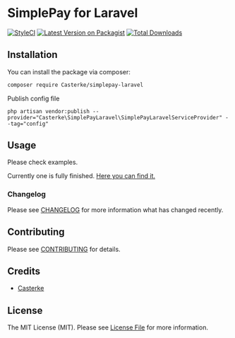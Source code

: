# SimplePay for Laravel

[![StyleCI](https://github.styleci.io/repos/588875770/shield?branch=main)](https://github.styleci.io/repos/588875770?branch=main)
[![Latest Version on Packagist](https://img.shields.io/packagist/v/Casterke/simplepay-laravel.svg?style=flat-square)](https://packagist.org/packages/Casterke/simplepay-laravel)
[![Total Downloads](https://img.shields.io/packagist/dt/Casterke/simplepay-laravel.svg?style=flat-square)](https://packagist.org/packages/Casterke/simplepay-laravel)
## Installation

You can install the package via composer:

```bash
composer require Casterke/simplepay-laravel
```
Publish config file

```php artisan vendor:publish --provider="Casterke\SimplePayLaravel\SimplePayLaravelServiceProvider" --tag="config"```

## Usage

Please check examples.

Currently one is fully finished. [Here you can find it.](./_examples/StartPayByUrl.php)


### Changelog

Please see [CHANGELOG](CHANGELOG.md) for more information what has changed recently.

## Contributing

Please see [CONTRIBUTING](CONTRIBUTING.md) for details.

## Credits

-   [Casterke](https://github.com/Casterke)

## License

The MIT License (MIT). Please see [License File](LICENSE.md) for more information.
